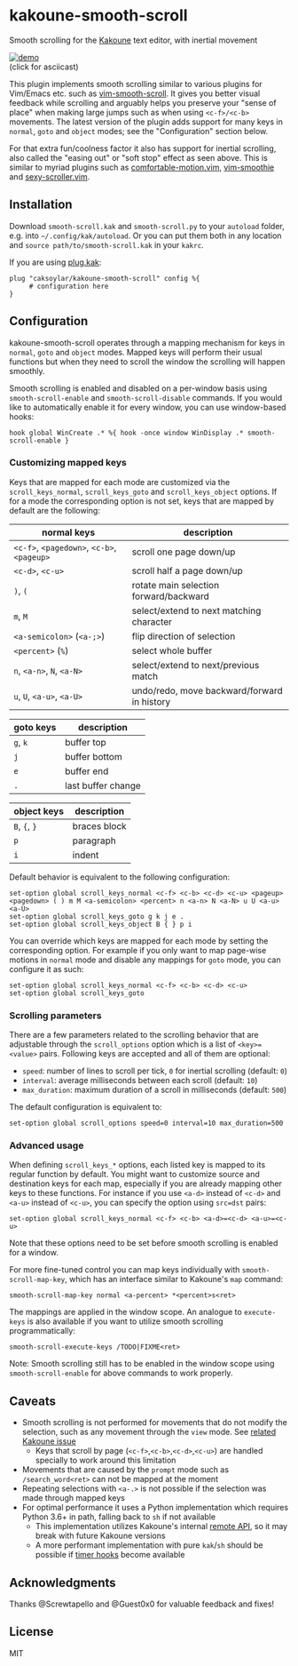 # kakoune-smooth-scroll
Smooth scrolling for the [Kakoune](https://kakoune.org) text editor, with inertial movement

[![demo](https://caksoylar.github.io/kakoune-smooth-scroll/kakoune-smooth-scroll-v2-60fps.gif)](https://asciinema.org/a/m0DhKbv9AjAABOABKadgeYnH6?autoplay=1&loop=1)
<br/>(click for asciicast)

This plugin implements smooth scrolling similar to various plugins for Vim/Emacs etc. such as [vim-smooth-scroll](https://github.com/terryma/vim-smooth-scroll).
It gives you better visual feedback while scrolling and arguably helps you preserve your "sense of place" when making large jumps such as when using `<c-f>/<c-b>` movements.
The latest version of the plugin adds support for many keys in `normal`, `goto` and `object` modes; see the "Configuration" section below.

For that extra fun/coolness factor it also has support for inertial scrolling, also called the "easing out" or "soft stop" effect as seen above.
This is similar to myriad plugins such as [comfortable-motion.vim](https://github.com/yuttie/comfortable-motion.vim), [vim-smoothie](https://github.com/psliwka/vim-smoothie/) and [sexy-scroller.vim](https://github.com/joeytwiddle/sexy_scroller.vim).

## Installation
Download `smooth-scroll.kak` and `smooth-scroll.py` to your `autoload` folder, e.g. into `~/.config/kak/autoload`.
Or you can put them both in any location and `source path/to/smooth-scroll.kak` in your `kakrc`.

If you are using [plug.kak](https://github.com/andreyorst/plug.kak):
```kak
plug "caksoylar/kakoune-smooth-scroll" config %{
     # configuration here
}
```

## Configuration
kakoune-smooth-scroll operates through a mapping mechanism for keys in `normal`, `goto` and `object` modes.
Mapped keys will perform their usual functions but when they need to scroll the window the scrolling will happen smoothly.

Smooth scrolling is enabled and disabled on a per-window basis using `smooth-scroll-enable` and `smooth-scroll-disable` commands.
If you would like to automatically enable it for every window, you can use window-based hooks:

```kak
hook global WinCreate .* %{ hook -once window WinDisplay .* smooth-scroll-enable }
```

### Customizing mapped keys
Keys that are mapped for each mode are customized via the `scroll_keys_normal`, `scroll_keys_goto` and `scroll_keys_object` options. If for a mode the corresponding option is not set, keys that are mapped by default are the following:

| **normal** keys                           | description                                 |
| ------                                    | ------                                      |
|`<c-f>`, `<pagedown>`, `<c-b>`, `<pageup>` | scroll one page down/up                     |
|`<c-d>`, `<c-u>`                           | scroll half a page down/up                  |
|`)`, `(`                                   | rotate main selection forward/backward      |
|`m`, `M`                                   | select/extend to next matching character    |
|`<a-semicolon>` (`<a-;>`)                  | flip direction of selection                 |
|`<percent>` (`%`)                          | select whole buffer                         |
|`n`, `<a-n>`, `N`, `<a-N>`                 | select/extend to next/previous match        |
|`u`, `U`, `<a-u>`, `<a-U>`                 | undo/redo, move backward/forward in history |

| **goto** keys                             | description                                 |
| ------                                    | ------                                      |
|`g`, `k`                                   | buffer top                                  |
|`j`                                        | buffer bottom                               |
|`e`                                        | buffer end                                  |
|`.`                                        | last buffer change                          |

| **object** keys                           | description                                 |
| ------                                    | ------                                      |
|`B`, `{`, `}`                              | braces block                                |
|`p`                                        | paragraph                                   |
|`i`                                        | indent                                      |

Default behavior is equivalent to the following configuration:

```kak
set-option global scroll_keys_normal <c-f> <c-b> <c-d> <c-u> <pageup> <pagedown> ( ) m M <a-semicolon> <percent> n <a-n> N <a-N> u U <a-u> <a-U>
set-option global scroll_keys_goto g k j e .
set-option global scroll_keys_object B { } p i
```

You can override which keys are mapped for each mode by setting the corresponding option.
For example if you only want to map page-wise motions in `normal` mode and disable any mappings for `goto` mode, you can configure it as such:

```kak
set-option global scroll_keys_normal <c-f> <c-b> <c-d> <c-u>
set-option global scroll_keys_goto
```

### Scrolling parameters
There are a few parameters related to the scrolling behavior that are adjustable through the `scroll_options` option which is a list of `<key>=<value>` pairs. Following keys are accepted and all of them are optional:
- `speed`: number of lines to scroll per tick, `0` for inertial scrolling (default: `0`)
- `interval`: average milliseconds between each scroll (default: `10`)
- `max_duration`: maximum duration of a scroll in milliseconds (default: `500`)

The default configuration is equivalent to:

```kak
set-option global scroll_options speed=0 interval=10 max_duration=500
```

### Advanced usage

When defining `scroll_keys_*` options, each listed key is mapped to its regular function by default.
You might want to customize source and destination keys for each map, especially if you are already mapping other keys to these functions.
For instance if you use `<a-d>` instead of `<c-d>` and `<a-u>` instead of `<c-u>`, you can specify the option using `src=dst` pairs:

```kak
set-option global scroll_keys_normal <c-f> <c-b> <a-d>=<c-d> <a-u>=<c-u>
```

Note that these options need to be set before smooth scrolling is enabled for a window.

For more fine-tuned control you can map keys individually with `smooth-scroll-map-key`, which has an interface similar to Kakoune's `map` command:

```kak
smooth-scroll-map-key normal <a-percent> *<percent>s<ret>
```

The mappings are applied in the window scope.
An analogue to `execute-keys` is also available if you want to utilize smooth scrolling programmatically:

```kak
smooth-scroll-execute-keys /TODO|FIXME<ret>
```

Note: Smooth scrolling still has to be enabled in the window scope using `smooth-scroll-enable` for above commands to work properly.

## Caveats
- Smooth scrolling is not performed for movements that do not modify the selection, such as any movement through the `view` mode. See [related Kakoune issue](https://github.com/mawww/kakoune/issues/3616)
  - Keys that scroll by page (`<c-f>`,`<c-b>`,`<c-d>`,`<c-u>`) are handled specially to work around this limitation
- Movements that are caused by the `prompt` mode such as `/search_word<ret>` can not be mapped at the moment
- Repeating selections with `<a-.>` is not possible if the selection was made through mapped keys
- For optimal performance it uses a Python implementation which requires Python 3.6+ in path, falling back to `sh` if not available
  - This implementation utilizes Kakoune's internal [remote API](https://github.com/mawww/kakoune/blob/master/src/remote.hh), so it may break with future Kakoune versions
  - A more performant implementation with pure `kak`/`sh` should be possible if [timer hooks](https://github.com/mawww/kakoune/issues/2337#issuecomment-416531650) become available

## Acknowledgments
Thanks @Screwtapello and @Guest0x0 for valuable feedback and fixes!

## License
MIT
